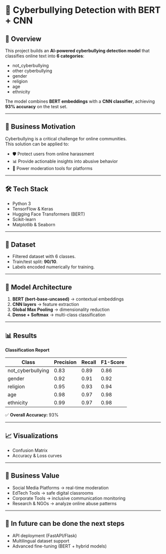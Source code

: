 # 🚨 Cyberbullying Detection with BERT + CNN

## 📌 Overview
This project builds an **AI-powered cyberbullying detection model** that classifies online text into **6 categories**:  
- not_cyberbullying
- other cyberbullying
- gender  
- religion  
- age  
- ethnicity  

The model combines **BERT embeddings** with a **CNN classifier**, achieving **93% accuracy** on the test set.

---

## 🎯 Business Motivation
Cyberbullying is a critical challenge for online communities.  
This solution can be applied to:  
- 🛡️ Protect users from online harassment  
- 📊 Provide actionable insights into abusive behavior  
- 🤖 Power moderation tools for platforms  

---

## 🛠️ Tech Stack
- Python 3  
- TensorFlow & Keras  
- Hugging Face Transformers (BERT)  
- Scikit-learn  
- Matplotlib & Seaborn  

---

## 📂 Dataset
- Filtered dataset with 6 classes.  
- Train/test split: **90/10**.  
- Labels encoded numerically for training.  

---

## 🤖 Model Architecture
1. **BERT (bert-base-uncased)** → contextual embeddings  
2. **CNN layers** → feature extraction  
3. **Global Max Pooling** → dimensionality reduction  
4. **Dense + Softmax** → multi-class classification  

---

## 📊 Results

**Classification Report**

| Class              | Precision | Recall | F1-Score |
|---------------------|-----------|--------|----------|
| not_cyberbullying   | 0.83      | 0.89   | 0.86     |
| gender              | 0.92      | 0.91   | 0.92     |
| religion            | 0.95      | 0.93   | 0.94     |
| age                 | 0.98      | 0.97   | 0.98     |
| ethnicity           | 0.99      | 0.97   | 0.98     |

✅ **Overall Accuracy:** 93%  

---

## 📈 Visualizations
- Confusion Matrix  
- Accuracy & Loss curves  

---
## 💼 Business Value
- Social Media Platforms → real-time moderation
- EdTech Tools → safe digital classrooms
- Corporate Tools → inclusive communication monitoring
- Research & NGOs → analyze online abuse patterns
----
## 📌 In future can be done the next steps

- API deployment (FastAPI/Flask)
- Multilingual dataset support
- Advanced fine-tuning (BERT + hybrid models)

